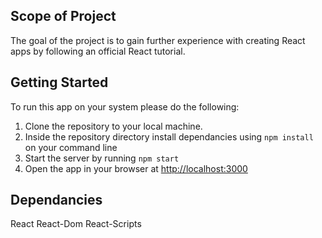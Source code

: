 ## Scope of Project

The goal of the project is to gain further experience with creating React apps by following an official React tutorial.

## Getting Started

To run this app on your system please do the following:

1. Clone the repository to your local machine.
2. Inside the repository directory install dependancies using `npm install` on your command line
3. Start the server by running `npm start`
4. Open the app in your browser at [http://localhost:3000](http://localhost:3000)

## Dependancies

React
React-Dom
React-Scripts
